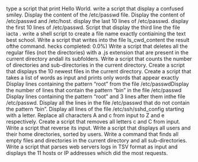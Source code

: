 type a script that print Hello World.
write a script that display a confused smiley.
Display the content of the /etc/passwd file.
Display the content of /etc/passwd and /etc/host.
display the last 10 lines of /etc/passwd.
display the first 10 lines of /etc/passwd.
Script that display the third line the file iacta .
write a shell script to create a file name exactly contiaining the text best school.
Write a script that writes into the file ls_cwd_content the result ofthe command.
hecks completed: 0.0%)
Write a script that deletes all the regular files (not the directories) with a .js extension that are present in the current directory andall its subfolders.
Write a script that counts the number of directories and sub-directories in the current directory.
Create a script that displays the 10 newest files in the current directory.
Create a script that takes a list of words as input and prints only words that appear exactly
Display lines containing the pattern “root” from the file /etc/passwdDisplay the number of lines that contain the pattern “bin” in the file /etc/passwd
Display lines containing the pattern “root” and 3 lines after them inthe file /etc/passwd.
Display all the lines in the file /etc/passwd that do not contain the pattern “bin”.
Display all lines of the file /etc/ssh/sshd_config starting with a letter.
Replace all characters A and c from input to Z and e respectively.
Create a script that removes all letters c and C from input.
Write a script that reverse its input.
Write a script that displays all users and their home directories, sorted by users.
Write a command that finds all empty files and directories in the current directory and all sub-directories.
Write a script that parses web servers logs in TSV format as input and displays the 11 hosts or IP addresses which did the most requests.
